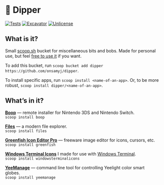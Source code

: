 # 🥣 Dipper

[![Tests](https://github.com/onsamyj/dipper/actions/workflows/ci.yml/badge.svg)](https://github.com/onsamyj/dipper/actions/workflows/ci.yml) [![Excavator](https://github.com/onsamyj/dipper/actions/workflows/excavator.yml/badge.svg)](https://github.com/onsamyj/dipper/actions/workflows/excavator.yml) [![Unlicense](https://img.shields.io/badge/Unlicense-Public_Domain-informational?logo=unlicense)](https://unlicense.org/)



## What is it?

Small [scoop.sh](https://scoop.sh/) bucket for miscellaneous bits and bobs. Made for personal use, but feel [free to use it](https://unlicense.org/) if you want.

To add this bucket, run `scoop bucket add dipper https://github.com/onsamyj/dipper`.

To install specific apps, run `scoop install <name-of-an-app>`. Or, to be more robust, `scoop install dipper/<name-of-an-app>`.



## What’s in it?

<!-- **[8BitDo Firmware Upgrade Tool](https://support.8bitdo.com/firmware-updater.html)** for [8BitDo](https://www.8bitdo.com/) gamepads.\
`scoop install 8bitdo-firmware`



**[8BitDo Ultimate Software](https://support.8bitdo.com/ultimate/pro2.html)** for [8BitDo Pro 2](https://www.8bitdo.com/pro2/) gamepad configuration.\
`scoop install 8bitdo-pro2` -->



**[Boop](https://github.com/miltoncandelero/Boop)** — remote installer for Nintendo 3DS and Nintendo Switch.\
`scoop install boop`



<!-- **[Firmware update tool](https://www.brookaccessory.com/download/X%20One/)** for [Brook X One Adapter](https://www.brookaccessory.com/detail/84585951/).\
`scoop install brook-xone`



**[Firmware update tool](https://www.brookaccessory.com/download/X%20One/)** for [Brook X One SE Adapter](https://www.brookaccessory.com/detail/43268489/).\
`scoop install brook-xonese` -->



**[Files](https://files.community/)** — a modern file explorer.\
`scoop install files`



**[Greenfish Icon Editor Pro](http://greenfishsoftware.org/gfie.php)** — freeware image editor for icons, cursors, etc.\
`scoop install greenfish`



<!-- **[Configuration tool](https://sayodevice.com/help/std/en/web-device/)** for Sayo mechanical keyboards (can have different names, look [kinda like this](https://i.imgur.com/pok4pys.png)).\
`scoop install sayodevice` -->



**[Windows Terminal Icons](https://github.com/onsamyj/WindowsTerminalIcons)** I made for use with [Windows Terminal](https://github.com/microsoft/terminal).\
`scoop install windowsterminalicons`



**[YeeManage](https://github.com/mdjx/YeeManage)** — command line tool for controlling Yeelight color smart globes.\
`scoop install yeemanage`

<!--

  ↑ ↑    .  .  _   _   _
=(o o)=  |\ | | | |_| |_
(") (")  | \| |_| |   |_
--- nothing personal ---
This is unlicense.org’d.

-->
